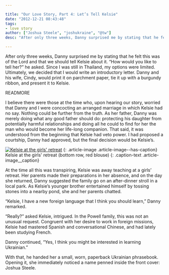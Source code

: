 ```yaml
---

title: "Our Love Story, Part 4: Let’s Tell Kelsie"
date: "2012-12-21 08:43:48"
tags:
- love story
author: ["Joshua Steele", "joshukraine", "@tw"]
desc: "After only three weeks, Danny surprised me by stating that he felt this was of the Lord and that we should tell Kelsie about it. “How would you like to tell her?” he asked."

---
```


After only three weeks, Danny surprised me by stating that he felt this was of the Lord and that we should tell Kelsie about it. “How would you like to tell her?” he asked. Since I was still in Thailand, my options were limited. Ultimately, we decided that I would write an introductory letter. Danny and his wife, Cindy, would print it on parchment paper, tie it up with a burgundy ribbon, and present it to Kelsie.

READMORE

I believe there were those at the time who, upon hearing our story, worried that Danny and I were concocting an arranged marriage in which Kelsie had no say. Nothing could be further from the truth. As her father, Danny was merely doing what any good father should do: protecting his daughter from potentially harmful relationships and doing all he could to find for her the man who would become her life-long companion. That said, it was understood from the beginning that Kelsie had veto power. I had proposed a courtship, Danny had approved, but the final decision would be Kelsie’s.

<a href="//d21yo20tm8bmc2.cloudfront.net/2012/12/P1010064_3.jpg"><img class="size-medium wp-image-1695 " alt="Kelsie at the girls' retreat" src="//d21yo20tm8bmc2.cloudfront.net/2012/12/P1010064_3-450x337.jpg" /></a>
{: .article-image .article-image--has-caption}
Kelsie at the girls' retreat (bottom row, red blouse)
{: .caption-text .article-image__caption}

At the time all this was transpiring, Kelsie was away teaching at a girls’ retreat. Her parents made their preparations in her absence, and on the day she returned, Danny suggested the family go on an after-dinner stroll in a local park. As Kelsie’s younger brother entertained himself by tossing stones into a nearby pond, she and her parents chatted.

“Kelsie, I have a new foreign language that I think you should learn,” Danny remarked.

“Really?” asked Kelsie, intrigued. In the Powell family, this was not an unusual request. Congruent with her desire to work in foreign missions, Kelsie had mastered Spanish and conversational Chinese, and had lately been studying French.

Danny continued, “Yes, I think you might be interested in learning Ukrainian.”

With that, he handed her a small, worn, paperback Ukrainian phrasebook. Opening it, she immediately noticed a name penned inside the front cover: Joshua Steele.
